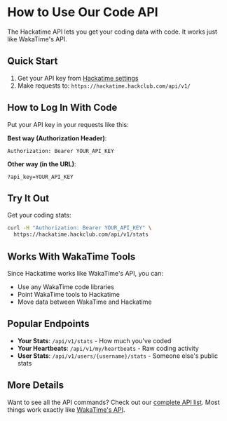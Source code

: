 # How to Use Our Code API

The Hackatime API lets you get your coding data with code. It works just like WakaTime's API.

## Quick Start

1. Get your API key from [Hackatime settings](https://hackatime.hackclub.com/my/settings)
2. Make requests to: `https://hackatime.hackclub.com/api/v1/`

## How to Log In With Code

Put your API key in your requests like this:

**Best way (Authorization Header)**:
```
Authorization: Bearer YOUR_API_KEY
```

**Other way (in the URL)**:
```
?api_key=YOUR_API_KEY
```

## Try It Out

Get your coding stats:

```bash
curl -H "Authorization: Bearer YOUR_API_KEY" \
  https://hackatime.hackclub.com/api/v1/stats
```

## Works With WakaTime Tools

Since Hackatime works like WakaTime's API, you can:
- Use any WakaTime code libraries
- Point WakaTime tools to Hackatime
- Move data between WakaTime and Hackatime

## Popular Endpoints

- **Your Stats**: `/api/v1/stats` - How much you've coded
- **Your Heartbeats**: `/api/v1/my/heartbeats` - Raw coding activity
- **User Stats**: `/api/v1/users/{username}/stats` - Someone else's public stats

## More Details

Want to see all the API commands? Check out our [complete API list](./endpoints). Most things work exactly like [WakaTime's API](https://wakatime.com/developers).
